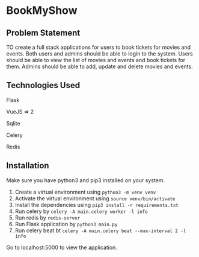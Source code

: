 # BookMyShow

## Problem Statement

TO create a full stack applications for users to book tickets for movies and events.
Both users and admins should be able to login to the system.
Users should be able to view the list of movies and events and book tickets for them.
Admins should be able to add, update and delete movies and events.

## Technologies Used
Flask

VueJS => 2

Sqlite

Celery

Redis

## Installation
Make sure you have python3 and pip3 installed on your system.

1. Create a virtual environment using `python3 -m venv venv`
2. Activate the virtual environment using `source venv/bin/activate`
3. Install the dependencies using `pip3 install -r requirements.txt`
4. Run celery by `celery -A main.celery worker -l info`
5. Run redis by `redis-server`
6. Run Flask application by `python3 main.py`
7. Run celery beat bt `celery -A main.celery beat --max-interval 2 -l info`

Go to localhost:5000 to view the application.
